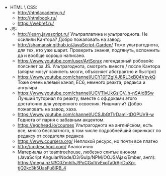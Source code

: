 
  * HTML \ CSS:
    *  http://htmlacademy.ru/
    *  http://htmlbook.ru/
    *  https://webref.ru/
  * JS:
    *  http://learn.javascript.ru/ Ультраплатина и ультрагоднота. Не осилили Кантора? Добро пожаловать на завод.
    *  http://shamansir.github.io/JavaScript-Garden/ Тоже ультрагоднота, для тех, кто уже шарит. Проверить знания, подтянуть, вспомнить да и вообще хорошо написано.
    *  https://www.youtube.com/user/ArtSorax легендарный робовойс поясняет за JS. Ультрагоднота, смотреть вместе / после Кантора (алярм: мозуг закипеть мозги, объясняет абстрактно и быстро)
    *  https://www.youtube.com/channel/UCY10FZglXJ8RL3xB04VpykQ Тоже очень клевый канал, ЕС6, немного реакта, редакса и ангуляра
    *  https://www.youtube.com/channel/UCVTlvUkGslCV_h-nSAId8Sw Лучший туториал по реакту, вместе с оф.доками этого достаточно для уверенного освоения. Нишмагли? Добро пожаловать на завод, хаха.
    *  https://www.youtube.com/channel/UCSJbGtTlrDami-tDGPUV9-w Годнота от парня с забавным акцентом.
    *  https://egghead.io/courses Ультрагоднота на английском, есть все, много бесплатного, в том числе подробнейший скринкаст по редаксу от создателя редакса
    *  https://www.coursera.org/ Неплохой ресурс, но почти все платно
    *  http://codeschool.com/ Аналогично
    *  Материалы от teamtreehouse, любезно слитые аноном (JavaScript Angular/Node/D3/Gulp/NPM/OOJS/Ajax/Ember, англ): https://mega.nz/#!C0ZmhIhJ!PoCGxIVvExoTa0rAjrDoXp-tjQ2kc3k5UasFu8lRB_4

